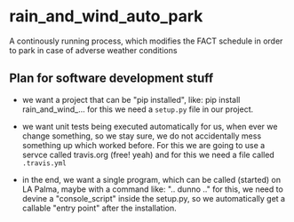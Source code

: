 # rain_and_wind_auto_park
A continously running process, which modifies the FACT schedule in order to park in case of adverse weather conditions

## Plan for software development stuff

 - we want a project that can be "pip installed", like:
     pip install rain_and_wind_...
   for this we need a `setup.py` file in our project.

 - we want unit tests being executed automatically for us, 
 when ever we change something, so we stay sure, we do not accidentally mess something up which worked before. For this we are going to use a servce called travis.org (free! yeah) and for this we need a file called `.travis.yml`

 - in the end, we want a single program, which can be called (started) on LA Palma, maybe with a command like: ".. dunno .." for this, we need to devine a "console_script" inside the setup.py, so we automatically get a callable "entry point" after the installation.





